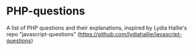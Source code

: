 # PHP-questions
A list of PHP questions and their explanations, inspired by Lydia Hallie's repo "javascript-questions" (https://github.com/lydiahallie/javascript-questions)
